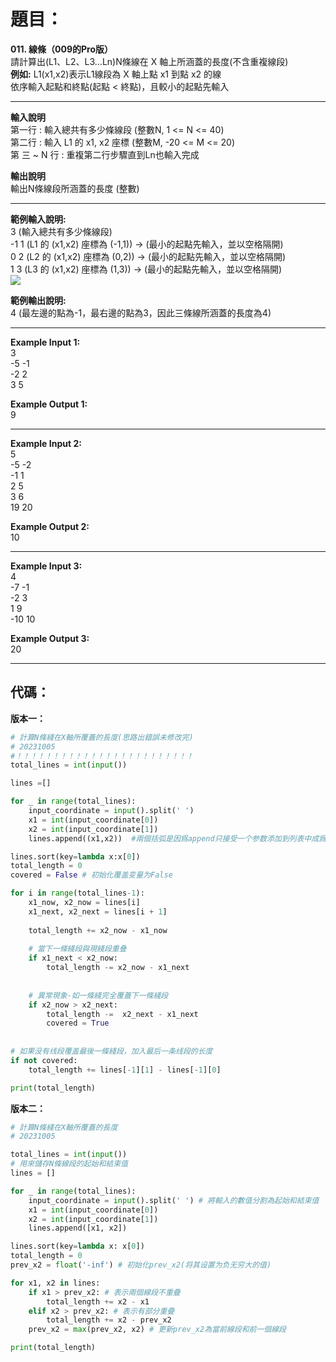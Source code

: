 # 題目：
**011. 線條（009的Pro版）**  
請計算出(L1、L2、L3…Ln)N條線在 X 軸上所涵蓋的長度(不含重複線段)  
**例如:** L1(x1,x2)表示L1線段為 X 軸上點 x1 到點 x2 的線  
依序輸入起點和終點(起點 < 終點)，且較小的起點先輸入  

---------------------------------------------------------------------------------------
**輸入說明**  
第一行 : 輸入總共有多少條線段 (整數N, 1 <= N <= 40)  
第二行 : 輸入 L1 的 x1, x2 座標 (整數M, -20 <= M <= 20)  
第 三 ~ N 行 : 重複第二行步驟直到Ln也輸入完成  

**輸出說明**  
輸出N條線段所涵蓋的長度 (整數)  

---------------------------------------------------------------------------------------
**範例輸入說明:**  
3 (輸入總共有多少條線段)  
-1 1 (L1 的 (x1,x2) 座標為 (-1,1)) -> (最小的起點先輸入，並以空格隔開)  
0 2 (L2 的 (x1,x2) 座標為 (0,2)) -> (最小的起點先輸入，並以空格隔開)  
1 3 (L3 的 (x1,x2) 座標為 (1,3)) -> (最小的起點先輸入，並以空格隔開)  
![](https://i.imgur.com/PEZAd8S.png)  

**範例輸出說明:**  
4 (最左邊的點為-1，最右邊的點為3，因此三條線所涵蓋的長度為4)  

---------------------------------------------------------------------------------------
**Example Input 1:**  
3  
-5 -1  
-2 2  
3 5  

**Example Output 1:**  
9  

---------------------------------------------------------------------------------------
**Example Input 2:**  
5  
-5 -2   
-1 1  
2 5  
3 6  
19 20  

**Example Output 2:**  
10  

---------------------------------------------------------------------------------------
**Example Input 3:**  
4  
-7 -1  
-2 3  
1 9  
-10 10  

**Example Output 3:**  
20  

----
## 代碼：  
**版本一：**  
```python
# 計算N條綫在X軸所覆蓋的長度(思路出錯誤未修改完)
# 20231005
#！！！！！！！！！！！！！！！！！！！！！！！！
total_lines = int(input())

lines =[]

for _ in range(total_lines):
    input_coordinate = input().split(' ')
    x1 = int(input_coordinate[0])
    x2 = int(input_coordinate[1])
    lines.append((x1,x2))  #兩個括弧是因爲append只接受一个参数添加到列表中成爲单个元素

lines.sort(key=lambda x:x[0])
total_length = 0
covered = False # 初始化覆盖变量为False

for i in range(total_lines-1):
    x1_now, x2_now = lines[i]
    x1_next, x2_next = lines[i + 1]
           
    total_length += x2_now - x1_now
    
    # 當下一條綫段與現綫段重叠
    if x1_next < x2_now:
        total_length -= x2_now - x1_next
          
   
    # 異常現象-如一條綫完全覆蓋下一條綫段
    if x2_now > x2_next:
        total_length -=  x2_next - x1_next
        covered = True
    
    
# 如果没有线段覆盖最後一條綫段，加入最后一条线段的长度              
if not covered:            
    total_length += lines[-1][1] - lines[-1][0]

print(total_length)
```

**版本二：**  
```python
# 計算N條綫在X軸所覆蓋的長度
# 20231005

total_lines = int(input())
# 用來儲存N條線段的起始和結束值
lines = []

for _ in range(total_lines):
    input_coordinate = input().split(' ') # 將輸入的數值分割為起始和結束值
    x1 = int(input_coordinate[0])
    x2 = int(input_coordinate[1])
    lines.append([x1, x2])

lines.sort(key=lambda x: x[0])
total_length = 0
prev_x2 = float('-inf') # 初始化prev_x2(将其设置为负无穷大的值)

for x1, x2 in lines:
    if x1 > prev_x2: # 表示兩個線段不重疊
        total_length += x2 - x1
    elif x2 > prev_x2: # 表示有部分重疊
        total_length += x2 - prev_x2
    prev_x2 = max(prev_x2, x2) # 更新prev_x2為當前線段和前一個線段

print(total_length)
```
